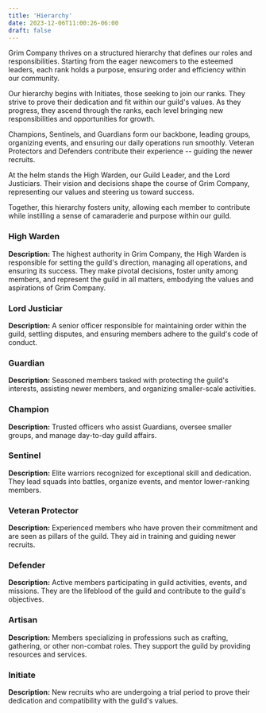 ```yaml
---
title: 'Hierarchy'
date: 2023-12-06T11:00:26-06:00
draft: false
---
```


Grim Company thrives on a structured hierarchy that defines our roles and responsibilities. Starting from the eager newcomers to the esteemed leaders, each rank holds a purpose, ensuring order and efficiency within our community.

Our hierarchy begins with Initiates, those seeking to join our ranks. They strive to prove their dedication and fit within our guild's values. As they progress, they ascend through the ranks, each level bringing new responsibilities and opportunities for growth.

Champions, Sentinels, and Guardians form our backbone, leading groups, organizing events, and ensuring our daily operations run smoothly. Veteran Protectors and Defenders contribute their experience -- guiding the newer recruits.

At the helm stands the High Warden, our Guild Leader, and the Lord Justiciars. Their vision and decisions shape the course of Grim Company, representing our values and steering us toward success.

Together, this hierarchy fosters unity, allowing each member to contribute while instilling a sense of camaraderie and purpose within our guild.

### High Warden ###
__Description:__ The highest authority in Grim Company, the High Warden is responsible for setting the guild's direction, managing all operations, and ensuring its success. They make pivotal decisions, foster unity among members, and represent the guild in all matters, embodying the values and aspirations of Grim Company.

### Lord Justiciar ###
__Description:__ A senior officer responsible for maintaining order within the guild, settling disputes, and ensuring members adhere to the guild's code of conduct.

### Guardian ###
__Description:__ Seasoned members tasked with protecting the guild's interests, assisting newer members, and organizing smaller-scale activities.

### Champion ###
__Description:__ Trusted officers who assist Guardians, oversee smaller groups, and manage day-to-day guild affairs.

### Sentinel ###
__Description:__ Elite warriors recognized for exceptional skill and dedication. They lead squads into battles, organize events, and mentor lower-ranking members.

### Veteran Protector ###
__Description:__ Experienced members who have proven their commitment and are seen as pillars of the guild. They aid in training and guiding newer recruits.

### Defender ###
__Description:__ Active members participating in guild activities, events, and missions. They are the lifeblood of the guild and contribute to the guild's objectives.

### Artisan ###
__Description:__ Members specializing in professions such as crafting, gathering, or other non-combat roles. They support the guild by providing resources and services.

### Initiate ###
__Description:__ New recruits who are undergoing a trial period to prove their dedication and compatibility with the guild's values.

